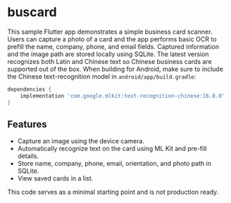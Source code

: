 # buscard

This sample Flutter app demonstrates a simple business card scanner.
Users can capture a photo of a card and the app performs basic OCR to prefill
the name, company, phone, and email fields. Captured information and the image
path are stored locally using SQLite. The latest version recognizes both Latin
and Chinese text so Chinese business cards are supported out of the box.
When building for Android, make sure to include the Chinese text-recognition
model in `android/app/build.gradle`:

```gradle
dependencies {
    implementation 'com.google.mlkit:text-recognition-chinese:16.0.0'
}
```

## Features
- Capture an image using the device camera.
- Automatically recognize text on the card using ML Kit and pre-fill details.
- Store name, company, phone, email, orientation, and photo path in SQLite.
- View saved cards in a list.

This code serves as a minimal starting point and is not production ready.
